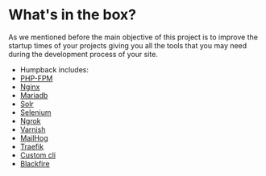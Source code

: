 # What's in the box?

As we mentioned before the main objective of this project is to improve the startup times of your projects giving you all the tools that you may need during the development process of your site.

- Humpback includes:
- [PHP-FPM](../tool-set-details/php-fpm.md)
- [Nginx](../tool-set-details/nginx.md)
- [Mariadb](../tool-set-details/mariadb.md)
- [Solr](../tool-set-details/solr.md)
- [Selenium](../tool-set-details/selenium.md)
- [Ngrok](../tool-set-details/ngrok.md)
- [Varnish](../tool-set-details/varnish.md)
- [MailHog](../tool-set-details/mailhog.md)
- [Traefik](../tool-set-details/traefik.md)
- [Custom cli](../tool-set-details/custom-cli.md)
- [Blackfire](../tool-set-details/blackfire.md)
